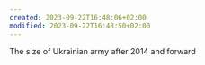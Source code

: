 ```yaml
---
created: 2023-09-22T16:48:06+02:00
modified: 2023-09-22T16:48:50+02:00
---
```


The size of Ukrainian army after 2014 and forward
